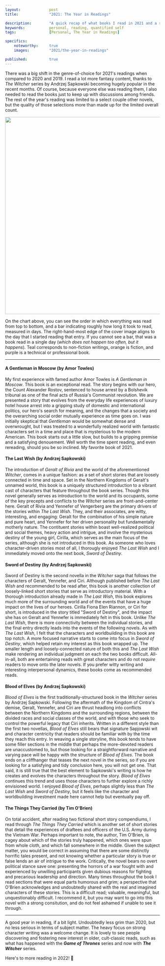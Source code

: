 ```yaml
---
layout:             post
title:              "2021: The Year in Readings"

description:        "A quick recap of what books I read in 2021 and a short review of each."
keywords:           personal, reading, quantified self
tags:               [Personal, The Year in Readings]

specifics:
    noteworthy:     true
    images:         "2021/the-year-in-readings"

published:          true
---
```


There was a big shift in the genre-of-choice for 2021's readings when compared to 2020 and 2019.
I read a lot more fantasy content, thanks to _The Witcher_ series by Andrzej Sapkowski becoming hugely popular in the recent months.
Of course, because everyone else was reading them, I also needed to read the books just to keep up with discussions among friends.
The rest of the year's reading was limited to a select couple other novels, but the quality of those selections more than made up for the limited overall count.

<div class="post-image">
    <a href="{{ site.url }}/{{ site.assets.posts }}/{{ page.specifics.images }}/01_reading-log-2021.png">
        <img src="{{ site.url }}/{{ site.assets.posts }}/{{ page.specifics.images }}/01_reading-log-2021.png" width="640">
    </a>
</div>

On the chart above, you can see the order in which everything was read from top to bottom, and a bar indicating roughly how long it took to read, measured in days.
The right-hand-most edge of the cover image aligns to the day that I started reading that entry.
If you cannot see a bar, that was a book read in a single day (_which does not happen too often, but it happens_).
Teal corresponds to non-fiction writings, orange is fiction, and purple is a technical or professional book.

<hr>

#### A Gentleman in Moscow (by Amor Towles)

My first experience with famed author Amor Towles is _A Gentleman in Moscow_.
This book is an exceptional read.
The story begins with our hero, the Count Alexander Rostov, sentenced to house arrest by a Bolshevik tribunal as one of the final acts of Russia's Communist revolution.
We are presented a story that evolves from the everyday life experiences of luxury hotel house arrest into a gripping study of domestic and international politics, our hero's search for meaning, and the changes that a society and the overarching social order mutually experience as time goes on.
I was initially skeptical that _Gentleman_ would be somewhat dense and overwrought, but I was treated to a wonderfully realized world with fantastic characters set in a time and place that is mysterious to the modern American.
This book starts out a little slow, but builds to a gripping premise and a satisfying denouement.
Well worth the time spent reading, and even rereading, should you be so inclined.
My favorite book of 2021.

#### The Last Wish (by Andrzej Sapkowski)

The introduction of _Geralt of Rivia_ and the world of the aforementioned _Witcher_, comes in a unique fashion: as a set of short stories that are loosely connected in time and space.
Set in the Northern Kingdoms of Geralt's unnamed world, this book is a uniquely structured introduction to a vibrant cast of characters that feature throughout the book series.
Though this novel generally serves as introduction to the world and its occupants, some of the key precepts and conflicts to the _Witcher_ series are front-and-center here.
Geralt of Rivia and Yennefer of Vengerberg are the primary drivers of the stories within _The Last Wish_.
They, and their associates, are witty, interesting, and engaging: Geralt for the combination of his simple nature and pure heart, and Yennefer for her driven personality but fundamentally motherly nature.
The contituent stories within boast well-realized political and social themes, heavy action and intrigue, and involve the mysterious destiny of the young girl, Cirilla, which serves as the main focus of the series, although she is not introduced in this book.
As someone who loves character-driven stories most of all, I thorougly enjoyed _The Last Wish_ and I immediately moved onto the next book, _Sword of Destiny_.

#### Sword of Destiny (by Andrzej Sapkowski)

Sword of Destiny is the second novella in the _Witcher_ saga that follows the characters of Geralt, Yennefer, and Ciri.
Although published before _The Last Wish_ and recommended to be read after, this book is another collection of loosely-linked short stories that serve as introductory material.
With a thorough introduction already made in _The Last Wish_, this book explores much more of the surrounding world and of the events that have a huge impact on the lives of our heroes.
Cirilla Fiona Elen Riannon, or Ciri for short, is introduced in the story titled "Sword of Destiny", and the impact she has on Geralt and Yennefer is immediately felt in this book. 
Unlike _The Last Wish_, there is more connectivity between the individual stories, and the final entry directly leads into the events of the following novels.
As with _The Last Wish_, I felt that the characters and worldbuilding in this book are top notch.
A more focused narrative starts to come into focus in _Sword of Destiny_, which helped retain my interest as this book wrapped up.
The smaller length and loosely-connected nature of both this and _The Last Wish_ make rendering an individual judgment on each the two books difficult.
All-in-all, both are entertaining reads with great characters and do not _require_ readers to move onto the later novels.
If you prefer witty writing and interesting interpersonal dynamics, these books come as recommended reads.

#### Blood of Elves (by Andrzej Sapkowski)

_Blood of Elves_ is the first traditionally-structured book in the _Witcher_ series by Andrzej Sapkowski.
Following the aftermath of the Kingdom of Cintra's demise, Geralt, Yennefer, and Ciri are thrust headlong into conflicts between the Northern Kingdoms and the surrounding regions, between the divided races and social classes of the world, and with those who seek to control the powerful legacy that Ciri inherits.
Written in a different style than the first two novellas, _Blood of Elves_ still bears that signature Sapjowski wit and character centricity that readers should be familiar with by the time they reach this entry.
In weaving a single storyline, this book tends to have some filler sections in the middle that perhaps the more-devoted readers are unaccustomed to, but those looking for a straightforward narrative and varying pace will be happy with the structure of _Blood of Elves_.
The book ends on a cliffhanger that teases the next novel in the series, so if you are looking for a satisfying and tidy conclusion here, you will not get one.
That said, it is still true that the best element to Sapkowski's writing is how he creates and evolves the characters throughout the story.
_Blood of Elves_ continues this trend and uses those characters to further explore a richly envisioned world.
I enjoyed _Blood of Elves_, perhaps slightly less than _The Last Wish_ and _Sword of Destiny_, but it feels like the character and worldbuilding investment made here cannot help but eventually pay off.

#### The Things They Carried (by Tim O'Brien)

On total accident, after reading two fictional short story compendiums, I read through _The Things They Carried_ which is another set of short stories that detail the experiences of draftees and officers of the U.S. Army during the Vietnam War.
Perhaps important to note, the author, Tim O'Brien, is cagey about which of the stories truly happened, which ones were spun from whole cloth, and which fall somewhere in the middle.
Given the subject matter, you would be correct in assuming that there are some distinctly horrific tales present, and not knowing whether a particular story is true or false lends an air of intrigue to the work.
Critically, the novel bears no overt political stance save one: presenting the horrors of a war fought with and experienced by unwilling participants given dubious reasons for fighting and precarious leadership and direction.
Many times throughout the book I read sections that were equal parts humorous and grim; a perspective that O'Brien acknowledges and undoubtedly shared with the real and imagined characters of these stories.
This is a difficult read; valuable, meaningful, but unquestionably difficult.
I recommend it, but you may want to go into this novel with a strong consitution, and do not feel ashamed if unable to see it through.

<hr>

A good year in reading, if a bit light.
Undoubtedly less grim than 2020, but no less serious in terms of subject matter.
The heavy focus on strong character writing was a welcome change.
It is lovely to see people discovering and fostering new interest in older, cult-classic reads, such as what has happened with the **_Game of Thrones_** series and now with **_The Witcher_** series.

Here's to more reading in 2022! 🎉
